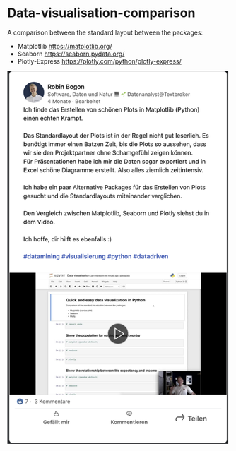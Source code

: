 # Data-visualisation-comparison
A comparison between the standard layout between the packages:
- Matplotlib https://matplotlib.org/
- Seaborn https://seaborn.pydata.org/
- Plotly-Express https://plotly.com/python/plotly-express/


<img src="images/video.png" width="500"/>
